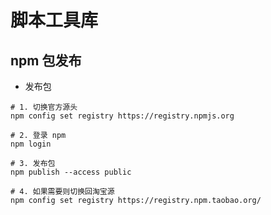 # 脚本工具库

## npm 包发布

- 发布包

```shell
# 1. 切换官方源头
npm config set registry https://registry.npmjs.org

# 2. 登录 npm
npm login

# 3. 发布包
npm publish --access public

# 4. 如果需要则切换回淘宝源
npm config set registry https://registry.npm.taobao.org/
```
